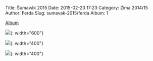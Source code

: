 Title: Šumavák 2015
Date: 2015-02-23 17:23
Category: Zima 2014/15
Author: Ferda
Slug: sumavak-2015/ferda
Album: 1

[Album](https://photos.app.goo.gl/nUkHUh7kfTEwJoyEA)

![]({static}/static/zima-2014-15/alba/img-6386.jpg){: width="600"}

![]({static}/static/zima-2014-15/alba/img-6406.jpg){: width="400"}

![]({static}/static/zima-2014-15/alba/img-6432.jpg){: width="400"}
